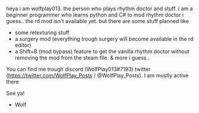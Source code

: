 heya i am wolfplay013. the person who plays rhythm doctor and stuff. i am a beginner programmer who learns python and C# to mod rhythm doctor i guess..
the rd mod isn't available yet. but there are some stuff planned like
- some retexturing stuff
- a surgery mod (everything trough surgery will become available in the rd editor)
- a Shift+B (mod bypass) feature to get the vanilla rhythm doctor without removing the mod from the steam file.
& more i guess..

You can find me trough discord (WolfPlay013#7193) twitter (https://twitter.com/WolfPlay_Posts / @WolfPlay_Posts). I am mostly active there

See ya!

- Wolf
